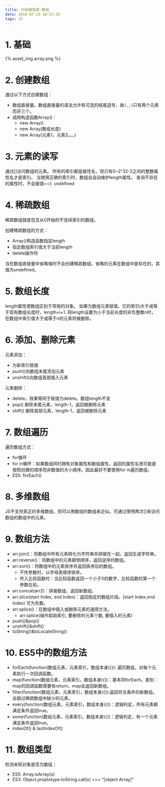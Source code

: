 ```yaml
---
title: JS权威指南-数组
date: 2018-07-23 16:53:53
tags: JS
---
```


# 1. 基础

{% asset_img array.png %}

# 2. 创建数组

通过以下方式创建数组：

- 数组直接量。数组直接量的语法允许有可选的结尾逗号，故`[,,]`只有两个元素而非三个。
- 调用构造函数Array()：
  - new Array()
  - new Array(数组长度)
  - new Array(元素1，元素2。。。)

# 3. 元素的读写

通过[]访问数组的元素。
所有的索引都是属性名，但只有0~2^32-2之间的整数属性名才是索引。
当使用正确的索引时，数组会自动维护length属性。
查询不存在的属性时，不会报错==》undefined

# 4. 稀疏数组

稀疏数组就是包含从0开始的不连续索引的数组。

创建稀疏数组的方式：

- Array()构造函数指定length
- 指定数组索引值大于当前length
- delete操作符

当在数组直接量中省略值时不会创建稀疏数组，省略的元素在数组中是存在的，其值为undefined。

# 5. 数组长度

length属性使数组区别于常规的对象。
如果为数组元素赋值，它的索引i大于或等于现有数组长度时，length=i+1.
将length设置为小于当前长度的非负整数n时，在数组中索引值大于或等于n的元素将被删除。

# 6. 添加、删除元素

元素添加：

- 为新索引赋值
- push()向数组末尾添加元素
- unshift()向数组首部插入元素

元素删除：

- delete，效果等同于赋值为delete。数组length不变
- pop() 删除末尾元素，length-1，返回被删除元素
- shift() 删除首部元素，length-1，返回被删除元素

# 7. 数组遍历

遍历数组方式：

- for循环
- for in循环：如果数组同时拥有对象属性和数组属性，返回的属性名很可能是按照创建的顺序而非数值的大小顺序。因此最好不要使用for in遍历数组。
- ES5: forEach()

# 8. 多维数组

JS不支持真正的多维数组，但可以用数组的数组来近似。可通过使用两次[]来访问数组的数组中的元素。

# 9. 数组方法

- arr.join()：将数组中所有元素转化为字符串并拼接在一起，返回生成字符串。
- arr.reverse()：将数组中的元素颠倒顺序，返回逆序的数组。
- arr.sort()：将数组中的元素排序并返回排序后的数组。
  - 不传参数时，以字母表顺序排序。
  - 传入比较函数时：当比较函数返回一个小于0的数字，比较函数的第一个参数在前。
- arr.concat(arr2)：拼接数组，返回新数组。
- arr.slice(start Index, end Index)：返回指定的数组片段。[start Index,end Index) 可为负数。
- arr.splice()：在数组中插入或删除元素的通用方法。
  - arr.splice(操作起始索引, 要删除的元素个数, 要插入的元素)
- push()&pop()
- unshift()&shift()
- toString()&toLocaleString()

# 10. ES5中的数组方法

- forEach(function(数组元素，元素索引，数组本身){}): 遍历数组，对每个元素执行一次回调函数。
- map(function(数组元素，元素索引，数组本身){})：基本同forEach。差别：map的回调函数需要有return，map会返回新数组。
- filter(function(数组元素，元素索引，数组本身){}):返回符合条件的新数组。会跳过稀疏数组中缺少的元素。
- every(function(数组元素，元素索引，数组本身){})：逻辑判定，所有元素都满足条件返回true。
- some(function(数组元素，元素索引，数组本身){})：逻辑判定，有一个元素满足条件返回true。
- indexOf() & lastIndexOf()

# 11. 数组类型

检测未知对象是否为数组：

- ES5: Array.isArray(x)
- ES3: Object.proptotype.toString.call(x) === "[object Array]"